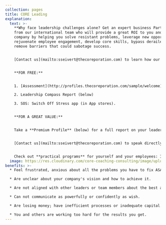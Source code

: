 ```yaml
---
collection: pages
title: CORE Leading
explanation:
  text: >-
    **Why face leadership challenges alone? Get an expert business Partner**
    from our international team who will provide a great ROI to you and your
    company by helping you solve resistant problems, leverage new opportunities,
    rejuvenate employee engagement, develop core skills, bypass derailers, and
    remove barriers that could sabotage success. 


    [Contact us](mailto:sseivert@thecoreporation.com) to learn how our data-driven, agile, holistic *Balancing Act* approach will build a solid, systemic strategy, then remove obstacles to its implementation. Get pragmatic diagnostics and processes that will connect the dots of your company's values, vision, and mission--then integrate your efforts to increase effectiveness and optimize results for your business, teams, and yourself.


    **FOR FREE:**


    1. [Assessment](http://profiles.thecoreporation.com/sample/welcome) of your greatest leadership strength and liability

    2. Leadership Compass Report (below)

    3. SOS: Switch Off Stress app (in App stores).


    **FOR A GREAT VALUE:**


    Take a **Premium Profile** (below) for a full report on your leadership strengths & weaknesses. 


    [Contact us](mailto:sseivert@thecoreporation.com) to speak directly to a member of our Core Business Team. 


    Check out **practical programs** for yourself and your employees: Improve Productivity, reduce Procrastination, eliminate Stress, and build core skills to super-charge their effectiveness and your leadership power.
  image: https://res.cloudinary.com/core-coaching-consulting/image/upload/v1629034127/business_high_5s_u2ze7k.jpg
benefits: >-
  * Feel frustrated, anxious about all the problems you have to fix ASAP.

  * Are unclear about your company's vision and how to achieve it.

  * Are not aligned with other leaders or team members about the best actions to take.

  * Can not communicate as powerfully or confidently as wish.

  * Are losing money; have inefficient processes or inadequate capital.

  * You and others are working too hard for the results you get.
---
```

